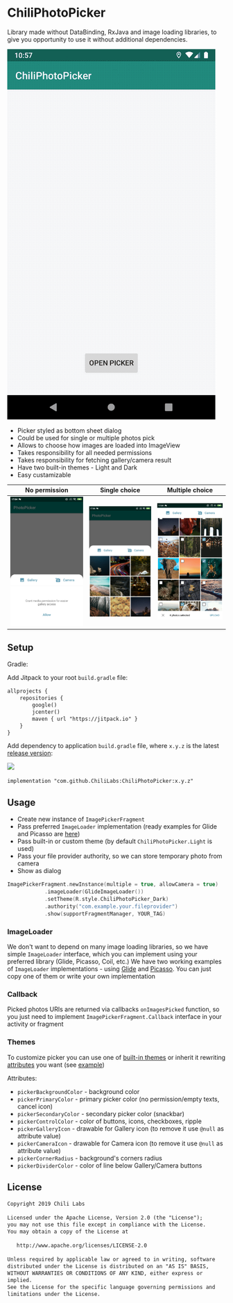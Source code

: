 # ChiliPhotoPicker

Library made without DataBinding, RxJava and image loading libraries, to give you opportunity to use it without additional dependencies.

![](images/example.gif)

- Picker styled as bottom sheet dialog
- Could be used for single or multiple photos pick
- Allows to choose how images are loaded into ImageView
- Takes responsibility for all needed permissions
- Takes responsibility for fetching gallery/camera result
- Have two built-in themes - Light and Dark
- Easy custamizable


| No permission                   | Single choice                      | Multiple choice                   |
|:-------------------------------:|:----------------------------------:|:---------------------------------:|
|![](images/screen_permission.png)| ![](images/screen_single.png)      | ![](images/screen_multiple.png)   |

## Setup

Gradle:

Add Jitpack to your root `build.gradle` file:

```
allprojects {
    repositories {
        google()
        jcenter()
        maven { url "https://jitpack.io" }
    }
}
```

Add dependency to application `build.gradle` file, where `x.y.z` is the latest [release version](https://github.com/ChiliLabs/ChiliPhotoPicker/releases):

[![](https://jitpack.io/v/ChiliLabs/ChiliPhotoPicker.svg)](https://jitpack.io/#ChiliLabs/ChiliPhotoPicker)

```
implementation "com.github.ChiliLabs:ChiliPhotoPicker:x.y.z"
```

## Usage

- Create new instance of `ImagePickerFragment`
- Pass preferred `ImageLoader` implementation (ready examples for Glide and Picasso are [here](https://github.com/ChiliLabs/ChiliPhotoPicker/tree/master/sample/src/main/java/lv/chi/chiliphotopicker/loaders))
- Pass built-in or custom theme (by default `ChiliPhotoPicker.Light` is used)
- Pass your file provider authority, so we can store temporary photo from camera
- Show as dialog

``` kotlin
ImagePickerFragment.newInstance(multiple = true, allowCamera = true)
            .imageLoader(GlideImageLoader())
            .setTheme(R.style.ChiliPhotoPicker_Dark)
            .authority("com.example.your.fileprovider")
            .show(supportFragmentManager, YOUR_TAG)
```

### ImageLoader

We don't want to depend on many image loading libraries, so we have simple `ImageLoader` interface, which you can implement using your preferred library (Glide, Picasso, Coil, etc.)
We have two working examples of `ImageLoader` implementations - using [Glide](https://github.com/ChiliLabs/ChiliPhotoPicker/blob/master/sample/src/main/java/lv/chi/chiliphotopicker/loaders/GlideImageLoader.kt) and [Picasso](https://github.com/ChiliLabs/ChiliPhotoPicker/blob/master/sample/src/main/java/lv/chi/chiliphotopicker/loaders/PicassoImageLoader.kt). You can just copy one of them or write your own implementation

### Callback

Picked photos URIs are returned via callbacks `onImagesPicked` function, so you just need to implement `ImagePickerFragment.Callback` interface in your activity or fragment

### Themes

To customize picker you can use one of [built-in themes](https://github.com/ChiliLabs/ChiliPhotoPicker/blob/master/photopicker/src/main/res/values/themes.xml) or inherit it rewriting [attributes](https://github.com/ChiliLabs/ChiliPhotoPicker/blob/master/photopicker/src/main/res/values/attrs.xml) you want (see [example](https://github.com/ChiliLabs/ChiliPhotoPicker/blob/master/sample/src/main/res/values/styles.xml))

Attributes:
- `pickerBackgroundColor` - background color
- `pickerPrimaryColor` - primary picker color (no permission/empty texts, cancel icon)
- `pickerSecondaryColor` - secondary picker color (snackbar)
- `pickerControlColor` - color of buttons, icons, checkboxes, ripple
- `pickerGalleryIcon` - drawable for Gallery icon (to remove it use `@null` as attribute value)
- `pickerCameraIcon` - drawable for Camera icon (to remove it use `@null` as attribute value)
- `pickerCornerRadius` - background's corners radius
- `pickerDividerColor` - color of line below Gallery/Camera buttons

## License

```
Copyright 2019 Chili Labs

Licensed under the Apache License, Version 2.0 (the "License");
you may not use this file except in compliance with the License.
You may obtain a copy of the License at

   http://www.apache.org/licenses/LICENSE-2.0

Unless required by applicable law or agreed to in writing, software
distributed under the License is distributed on an "AS IS" BASIS,
WITHOUT WARRANTIES OR CONDITIONS OF ANY KIND, either express or implied.
See the License for the specific language governing permissions and
limitations under the License.
```
